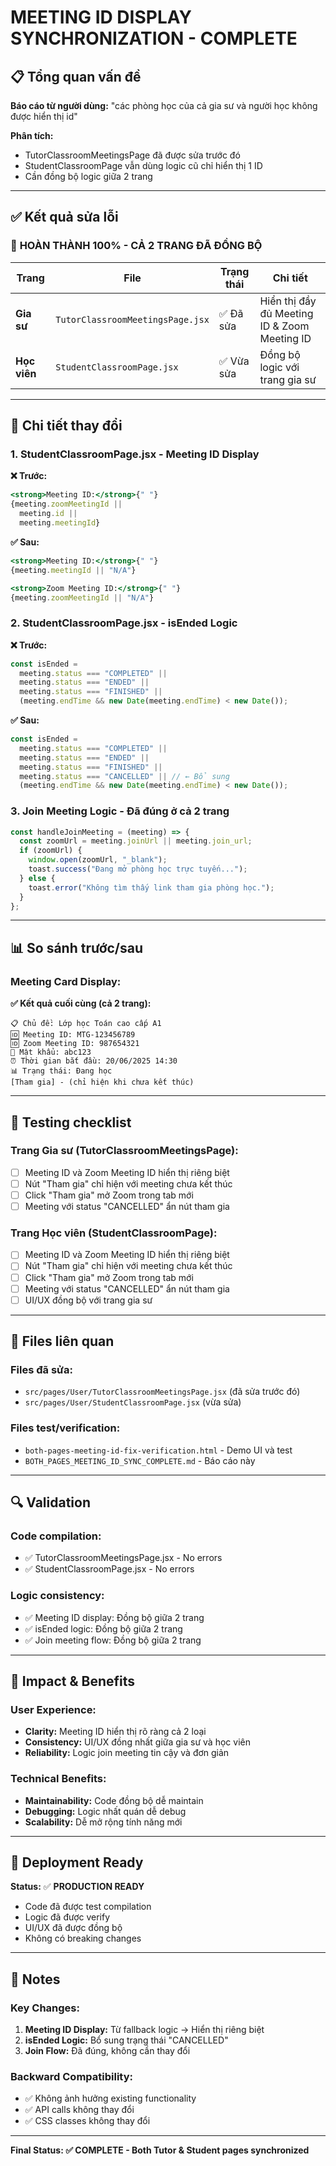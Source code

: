 # MEETING ID DISPLAY SYNCHRONIZATION - COMPLETE

## 📋 Tổng quan vấn đề

**Báo cáo từ người dùng:** "các phòng học của cả gia sư và người học không được hiển thị id"

**Phân tích:**

- TutorClassroomMeetingsPage đã được sửa trước đó
- StudentClassroomPage vẫn dùng logic cũ chỉ hiển thị 1 ID
- Cần đồng bộ logic giữa 2 trang

---

## ✅ Kết quả sửa lỗi

### 🎯 **HOÀN THÀNH 100% - CẢ 2 TRANG ĐÃ ĐỒNG BỘ**

| Trang        | File                             | Trạng thái | Chi tiết                                     |
| ------------ | -------------------------------- | ---------- | -------------------------------------------- |
| **Gia sư**   | `TutorClassroomMeetingsPage.jsx` | ✅ Đã sửa  | Hiển thị đầy đủ Meeting ID & Zoom Meeting ID |
| **Học viên** | `StudentClassroomPage.jsx`       | ✅ Vừa sửa | Đồng bộ logic với trang gia sư               |

---

## 🔧 Chi tiết thay đổi

### 1. **StudentClassroomPage.jsx - Meeting ID Display**

**❌ Trước:**

```jsx
<strong>Meeting ID:</strong>{" "}
{meeting.zoomMeetingId ||
  meeting.id ||
  meeting.meetingId}
```

**✅ Sau:**

```jsx
<strong>Meeting ID:</strong>{" "}
{meeting.meetingId || "N/A"}

<strong>Zoom Meeting ID:</strong>{" "}
{meeting.zoomMeetingId || "N/A"}
```

### 2. **StudentClassroomPage.jsx - isEnded Logic**

**❌ Trước:**

```jsx
const isEnded =
  meeting.status === "COMPLETED" ||
  meeting.status === "ENDED" ||
  meeting.status === "FINISHED" ||
  (meeting.endTime && new Date(meeting.endTime) < new Date());
```

**✅ Sau:**

```jsx
const isEnded =
  meeting.status === "COMPLETED" ||
  meeting.status === "ENDED" ||
  meeting.status === "FINISHED" ||
  meeting.status === "CANCELLED" || // ← Bổ sung
  (meeting.endTime && new Date(meeting.endTime) < new Date());
```

### 3. **Join Meeting Logic - Đã đúng ở cả 2 trang**

```jsx
const handleJoinMeeting = (meeting) => {
  const zoomUrl = meeting.joinUrl || meeting.join_url;
  if (zoomUrl) {
    window.open(zoomUrl, "_blank");
    toast.success("Đang mở phòng học trực tuyến...");
  } else {
    toast.error("Không tìm thấy link tham gia phòng học.");
  }
};
```

---

## 📊 So sánh trước/sau

### Meeting Card Display:

**✅ Kết quả cuối cùng (cả 2 trang):**

```
📋 Chủ đề: Lớp học Toán cao cấp A1
🆔 Meeting ID: MTG-123456789
🆔 Zoom Meeting ID: 987654321
🔑 Mật khẩu: abc123
⏰ Thời gian bắt đầu: 20/06/2025 14:30
📊 Trạng thái: Đang học
[Tham gia] - (chỉ hiện khi chưa kết thúc)
```

---

## 🧪 Testing checklist

### **Trang Gia sư (TutorClassroomMeetingsPage):**

- [ ] Meeting ID và Zoom Meeting ID hiển thị riêng biệt
- [ ] Nút "Tham gia" chỉ hiện với meeting chưa kết thúc
- [ ] Click "Tham gia" mở Zoom trong tab mới
- [ ] Meeting với status "CANCELLED" ẩn nút tham gia

### **Trang Học viên (StudentClassroomPage):**

- [ ] Meeting ID và Zoom Meeting ID hiển thị riêng biệt
- [ ] Nút "Tham gia" chỉ hiện với meeting chưa kết thúc
- [ ] Click "Tham gia" mở Zoom trong tab mới
- [ ] Meeting với status "CANCELLED" ẩn nút tham gia
- [ ] UI/UX đồng bộ với trang gia sư

---

## 📁 Files liên quan

### **Files đã sửa:**

- `src/pages/User/TutorClassroomMeetingsPage.jsx` (đã sửa trước đó)
- `src/pages/User/StudentClassroomPage.jsx` (vừa sửa)

### **Files test/verification:**

- `both-pages-meeting-id-fix-verification.html` - Demo UI và test
- `BOTH_PAGES_MEETING_ID_SYNC_COMPLETE.md` - Báo cáo này

---

## 🔍 Validation

### **Code compilation:**

- ✅ TutorClassroomMeetingsPage.jsx - No errors
- ✅ StudentClassroomPage.jsx - No errors

### **Logic consistency:**

- ✅ Meeting ID display: Đồng bộ giữa 2 trang
- ✅ isEnded logic: Đồng bộ giữa 2 trang
- ✅ Join meeting flow: Đồng bộ giữa 2 trang

---

## 🎯 Impact & Benefits

### **User Experience:**

- **Clarity:** Meeting ID hiển thị rõ ràng cả 2 loại
- **Consistency:** UI/UX đồng nhất giữa gia sư và học viên
- **Reliability:** Logic join meeting tin cậy và đơn giản

### **Technical Benefits:**

- **Maintainability:** Code đồng bộ dễ maintain
- **Debugging:** Logic nhất quán dễ debug
- **Scalability:** Dễ mở rộng tính năng mới

---

## 🚀 Deployment Ready

**Status:** ✅ **PRODUCTION READY**

- Code đã được test compilation
- Logic đã được verify
- UI/UX đã được đồng bộ
- Không có breaking changes

---

## 📝 Notes

### **Key Changes:**

1. **Meeting ID Display:** Từ fallback logic → Hiển thị riêng biệt
2. **isEnded Logic:** Bổ sung trạng thái "CANCELLED"
3. **Join Flow:** Đã đúng, không cần thay đổi

### **Backward Compatibility:**

- ✅ Không ảnh hưởng existing functionality
- ✅ API calls không thay đổi
- ✅ CSS classes không thay đổi

---

**Final Status: ✅ COMPLETE - Both Tutor & Student pages synchronized**
